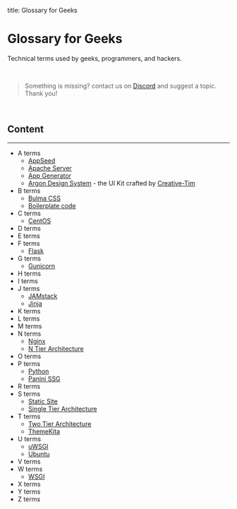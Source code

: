 title: Glossary for Geeks

# Glossary for Geeks
Technical terms used by geeks, programmers, and hackers.

<br />

> Something is missing? contact us on [Discord](https://discord.gg/fZC6hup) and suggest a topic. Thank you!

<br />

## Content

---

- A terms
    - [AppSeed](./appseed/)
    - [Apache Server](./apache/)
    - [App Generator](./app-generator/)
    - [Argon Design System](./argon-design-system/) - the UI Kit crafted by [Creative-Tim](https://www.creative-tim.com/)
- B terms
    - [Bulma CSS](./bulma-css/)
    - [Boilerplate code](./boilerplate-code/)
- C terms
    - [CentOS](./centos/)
- D terms
- E terms
- F terms
    - [Flask](./flask/)
- G terms
    - [Gunicorn](./gunicorn/)
- H terms
- I terms
- J terms
    - [JAMstack](./jamstack/)
    - [Jinja](./jinja/)
- K terms
- L terms
- M terms
- N terms
    - [Nginx](./nginx/)
    - [N Tier Architecture](./n-tier-architecture)
- O terms
- P terms
    - [Python](./python/)
    - [Panini SSG](./panini/)
- R terms
- S terms
    - [Static Site](./static-site/)
    - [Single Tier Architecture](./single-tier-architecture)
- T terms
    - [Two Tier Architecture](./two-tier-architecture)
    - [ThemeKita](./themekita)
- U terms
    - [uWSGI](./uwsgi/)
    - [Ubuntu](./ubuntu/)
- V terms
- W terms
    - [WSGI](./wsgi/)
- X terms
- Y terms
- Z terms
